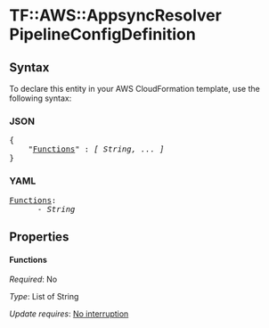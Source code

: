 # TF::AWS::AppsyncResolver PipelineConfigDefinition

## Syntax

To declare this entity in your AWS CloudFormation template, use the following syntax:

### JSON

<pre>
{
    "<a href="#functions" title="Functions">Functions</a>" : <i>[ String, ... ]</i>
}
</pre>

### YAML

<pre>
<a href="#functions" title="Functions">Functions</a>: <i>
      - String</i>
</pre>

## Properties

#### Functions

_Required_: No

_Type_: List of String

_Update requires_: [No interruption](https://docs.aws.amazon.com/AWSCloudFormation/latest/UserGuide/using-cfn-updating-stacks-update-behaviors.html#update-no-interrupt)

